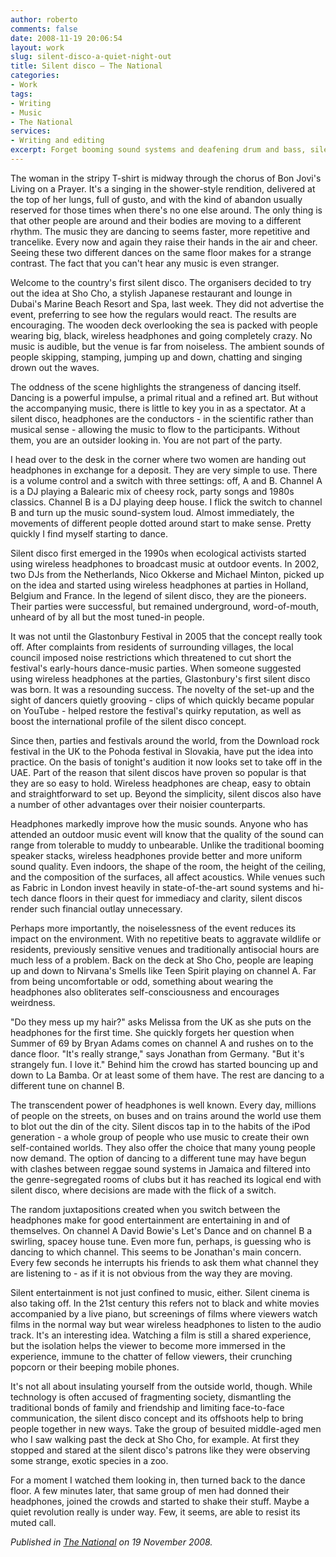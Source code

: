 ```yaml
---
author: roberto
comments: false
date: 2008-11-19 20:06:54
layout: work
slug: silent-disco-a-quiet-night-out
title: Silent disco – The National
categories:
- Work
tags:
- Writing
- Music
- The National
services:
- Writing and editing
excerpt: Forget booming sound systems and deafening drum and bass, silent discos are the future
---
```


<span class="firstcharacter">T</span>he woman in the stripy T-shirt is midway through the chorus of Bon Jovi's Living on a Prayer. It's a singing in the shower-style rendition, delivered at the top of her lungs, full of gusto, and with the kind of abandon usually reserved for those times when there's no one else around. The only thing is that other people are around and their bodies are moving to a different rhythm. The music they are dancing to seems faster, more repetitive and trancelike. Every now and again they raise their hands in the air and cheer. Seeing these two different dances on the same floor makes for a strange contrast. The fact that you can't hear any music is even stranger.

Welcome to the country's first silent disco. The organisers decided to try out the idea at Sho Cho, a stylish Japanese restaurant and lounge in Dubai's Marine Beach Resort and Spa, last week. They did not advertise the event, preferring to see how the regulars would react. The results are encouraging. The wooden deck overlooking the sea is packed with people wearing big, black, wireless headphones and going completely crazy. No music is audible, but the venue is far from noiseless. The ambient sounds of people skipping, stamping, jumping up and down, chatting and singing drown out the waves.

The oddness of the scene highlights the strangeness of dancing itself. Dancing is a powerful impulse, a primal ritual and a refined art. But without the accompanying music, there is little to key you in as a spectator. At a silent disco, headphones are the conductors - in the scientific rather than musical sense - allowing the music to flow to the participants. Without them, you are an outsider looking in. You are not part of the party.

I head over to the desk in the corner where two women are handing out headphones in exchange for a deposit. They are very simple to use. There is a volume control and a switch with three settings: off, A and B. Channel A is a DJ playing a Balearic mix of cheesy rock, party songs and 1980s classics. Channel B is a DJ playing deep house. I flick the switch to channel B and turn up the music sound-system loud. Almost immediately, the movements of different people dotted around start to make sense. Pretty quickly I find myself starting to dance.

Silent disco first emerged in the 1990s when ecological activists started using wireless headphones to broadcast music at outdoor events. In 2002, two DJs from the Netherlands, Nico Okkerse and Michael Minton, picked up on the idea and started using wireless headphones at parties in Holland, Belgium and France. In the legend of silent disco, they are the pioneers. Their parties were successful, but remained underground, word-of-mouth, unheard of by all but the most tuned-in people.

It was not until the Glastonbury Festival in 2005 that the concept really took off. After complaints from residents of surrounding villages, the local council imposed noise restrictions which threatened to cut short the festival's early-hours dance-music parties. When someone suggested using wireless headphones at the parties, Glastonbury's first silent disco was born. It was a resounding success. The novelty of the set-up and the sight of dancers quietly grooving - clips of which quickly became popular on YouTube - helped restore the festival's quirky reputation, as well as boost the international profile of the silent disco concept.

Since then, parties and festivals around the world, from the Download rock festival in the UK to the Pohoda festival in Slovakia, have put the idea into practice. On the basis of tonight's audition it now looks set to take off in the UAE. Part of the reason that silent discos have proven so popular is that they are so easy to hold. Wireless headphones are cheap, easy to obtain and straightforward to set up. Beyond the simplicity, silent discos also have a number of other advantages over their noisier counterparts.

Headphones markedly improve how the music sounds. Anyone who has attended an outdoor music event will know that the quality of the sound can range from tolerable to muddy to unbearable. Unlike the traditional booming speaker stacks, wireless headphones provide better and more uniform sound quality. Even indoors, the shape of the room, the height of the ceiling, and the composition of the surfaces, all affect acoustics. While venues such as Fabric in London invest heavily in state-of-the-art sound systems and hi-tech dance floors in their quest for immediacy and clarity, silent discos render such financial outlay unnecessary.

Perhaps more importantly, the noiselessness of the event reduces its impact on the environment. With no repetitive beats to aggravate wildlife or residents, previously sensitive venues and traditionally antisocial hours are much less of a problem. Back on the deck at Sho Cho, people are leaping up and down to Nirvana's Smells like Teen Spirit playing on channel A. Far from being uncomfortable or odd, something about wearing the headphones also obliterates self-consciousness and encourages weirdness.

"Do they mess up my hair?" asks Melissa from the UK as she puts on the headphones for the first time. She quickly forgets her question when Summer of 69 by Bryan Adams comes on channel A and rushes on to the dance floor. "It's really strange," says Jonathan from Germany. "But it's strangely fun. I love it." Behind him the crowd has started bouncing up and down to La Bamba. Or at least some of them have. The rest are dancing to a different tune on channel B.

The transcendent power of headphones is well known. Every day, millions of people on the streets, on buses and on trains around the world use them to blot out the din of the city. Silent discos tap in to the habits of the iPod generation - a whole group of people who use music to create their own self-contained worlds. They also offer the choice that many young people now demand. The option of dancing to a different tune may have begun with clashes between reggae sound systems in Jamaica and filtered into the genre-segregated rooms of clubs but it has reached its logical end with silent disco, where decisions are made with the flick of a switch.

The random juxtapositions created when you switch between the headphones make for good entertainment are entertaining in and of themselves. On channel A David Bowie's Let's Dance and on channel B a swirling, spacey house tune. Even more fun, perhaps, is guessing who is dancing to which channel. This seems to be Jonathan's main concern. Every few seconds he interrupts his friends to ask them what channel they are listening to - as if it is not obvious from the way they are moving.

Silent entertainment is not just confined to music, either. Silent cinema is also taking off. In the 21st century this refers not to black and white movies accompanied by a live piano, but screenings of films where viewers watch films in the normal way but wear wireless headphones to listen to the audio track. It's an interesting idea. Watching a film is still a shared experience, but the isolation helps the viewer to become more immersed in the experience, immune to the chatter of fellow viewers, their crunching popcorn or their beeping mobile phones.

It's not all about insulating yourself from the outside world, though. While technology is often accused of fragmenting society, dismantling the traditional bonds of family and friendship and limiting face-to-face communication, the silent disco concept and its offshoots help to bring people together in new ways. Take the group of besuited middle-aged men who I saw walking past the deck at Sho Cho, for example. At first they stopped and stared at the silent disco's patrons like they were observing some strange, exotic species in a zoo.

For a moment I watched them looking in, then turned back to the dance floor. A few minutes later, that same group of men had donned their headphones, joined the crowds and started to shake their stuff. Maybe a quiet revolution really is under way. Few, it seems, are able to resist its muted call.

*Published in [The National](http://www.thenational.ae/arts-culture/music/a-quiet-night-out?pageCount=0) on 19 November 2008.*